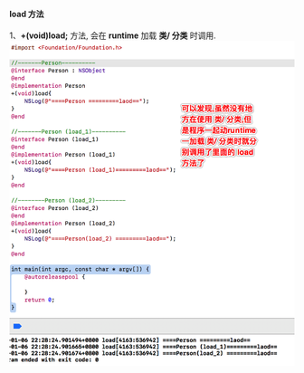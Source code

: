 #### load 方法

1、**+(void)load;**  方法, 会在 **runtime** 加载 **类/ 分类** 时调用.
![](/assets/Snip20190106_15.png)